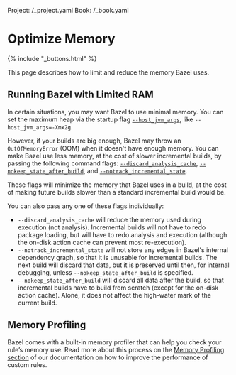 Project: /_project.yaml
Book: /_book.yaml


# Optimize Memory

{% include "_buttons.html" %}

This page describes how to limit and reduce the memory Bazel uses.

## Running Bazel with Limited RAM

In certain situations, you may want Bazel to use minimal memory. You can set the
maximum heap via the startup flag
[`--host_jvm_args`](/user-manual#host-jvm-args),
like `--host_jvm_args=-Xmx2g`.

However, if your builds are big enough, Bazel may throw an `OutOfMemoryError`
(OOM) when it doesn't have enough memory. You can make Bazel use less memory, at
the cost of slower incremental builds, by passing the following command flags:
[`--discard_analysis_cache`](/user-manual#discard-analysis-cache),
[`--nokeep_state_after_build`](/reference/command-line-reference#flag--keep_state_after_build),
and
[`--notrack_incremental_state`](/reference/command-line-reference#flag--track_incremental_state).

These flags will minimize the memory that Bazel uses in a build, at the cost of
making future builds slower than a standard incremental build would be.

You can also pass any one of these flags individually:

 * `--discard_analysis_cache` will reduce the memory used during execution (not
analysis). Incremental builds will not have to redo package loading, but will
have to redo analysis and execution (although the on-disk action cache can
prevent most re-execution).
 * `--notrack_incremental_state` will not store any edges in Bazel's internal
 dependency graph, so that it is unusable for incremental builds. The next build
 will discard that data, but it is preserved until then, for internal debugging,
 unless `--nokeep_state_after_build` is specified.
 * `--nokeep_state_after_build` will discard all data after the build, so that
 incremental builds have to build from scratch (except for the on-disk action
 cache). Alone, it does not affect the high-water mark of the current build.

## Memory Profiling

Bazel comes with a built-in memory profiler that can help you check your rule’s
memory use. Read more about this process on the
[Memory Profiling section](/rules/performance#memory-profiling) of our
documentation on how to improve the performance of custom rules.

